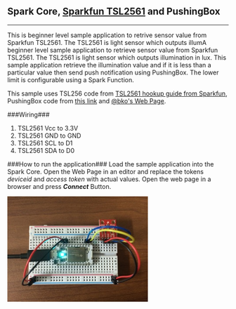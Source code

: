 Spark Core, [Sparkfun TSL2561][1] and PushingBox
----------------------------------------

----------
This is beginner level sample application to retrive sensor value from Sparkfun TSL2561. The TSL2561 is light sensor which outputs illumA beginner level sample application to retrieve sensor value from Sparkfun TSL2561. The TSL2561 is light sensor which outputs illumination in lux. This sample application retrieve the illumination value and if it is less than a particular value then send push notification using PushingBox. The lower limit is configurable using a Spark Function.

This sample uses TSL256 code from [TSL2561 hookup guide from Sparkfun][2], PushingBox code from [this link][3] and [@bko's Web Page][4].

###Wiring###
 1. TSL2561 Vcc to 3.3V
 2. TSL2561 GND to GND 
 3. TSL2561 SCL to D1
 4. TSL2561 SDA to D0

###How to run the application###
Load the sample application into the Spark Core. Open the Web Page in an editor and replace the tokens *deviceid* and *access token* with actual values. Open the web page in a browser and press ***Connect*** Button.
  
![Wiring][5]


  [1]: https://www.sparkfun.com/products/12055
  [2]: https://learn.sparkfun.com/tutorials/tsl2561-luminosity-sensor-hookup-guide
  [3]: https://github.com/Clement87/PushingBox-for-Spark-Core
  [4]: https://community.spark.io/t/tutorial-getting-started-with-spark-publish/3422
  [5]: https://raw.githubusercontent.com/krvarma/Sparkfun_TSL2561_SparkCore/master/IMG_0052.JPG